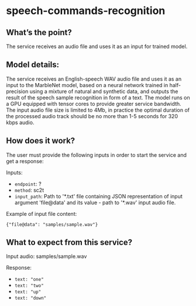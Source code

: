# speech-commands-recognition

## What’s the point?

The service receives an audio file and uses it as an input for trained model.

## Model details:

The service receives an English-speech WAV audio file and uses it as an input to the MarbleNet model, based on a neural network trained in half-precision using a mixture of natural and synthetic data, and outputs the result of the speech sample recognition in form of a text. The model runs on a GPU equipped with tensor cores to provide greater service bandwidth. The input audio file size is limited to 4Mb, in practice the optimal duration of the processed audio track should be no more than 1-5 seconds for 320 kbps audio.

## How does it work?

The user must provide the following inputs in order to start the service and get a response:

Inputs:

 -   `endpoint`: ?
 -   `method`: sc2t
 -   `input_path`: Path to '\*.txt' file containing JSON representation of input argument 'file@data' and its value - path to '\*.wav' input audio file.

Example of input file content:

```
{"file@data": "samples/sample.wav"}
```

## What to expect from this service?

Input audio: samples/sample.wav

Response: 
- `text: "one"`
- `text: "two"`
- `text: "up"`
- `text: "down"`
